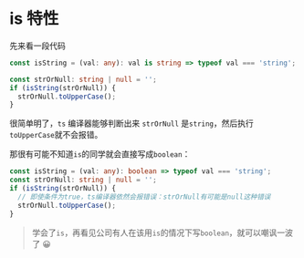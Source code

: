 # is 特性

先来看一段代码

```ts
const isString = (val: any): val is string => typeof val === 'string';

const strOrNull: string | null = '';
if (isString(strOrNull)) {
  strOrNull.toUpperCase();
}
```

很简单明了，`ts` 编译器能够判断出来 `strOrNull` 是`string`，然后执行`toUpperCase`就不会报错。

那很有可能不知道`is`的同学就会直接写成`boolean`：

```ts
const isString = (val: any): boolean => typeof val === 'string';
const strOrNull: string | null = '';
if (isString(strOrNull)) {
  // 即使条件为true，ts编译器依然会报错误：strOrNull有可能是null这种错误
  strOrNull.toUpperCase();
}
```

> 学会了`is`，再看见公司有人在该用`is`的情况下写`boolean`，就可以嘲讽一波了 😀
